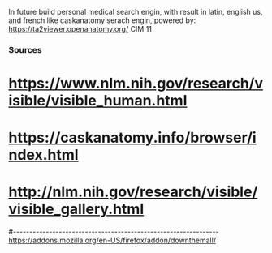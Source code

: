In future build personal medical search engin, with result in latin, english us, and french like caskanatomy serach engin,
powered by: https://ta2viewer.openanatomy.org/
CIM 11

### Sources
# https://www.nlm.nih.gov/research/visible/visible_human.html
# https://caskanatomy.info/browser/index.html
# http://nlm.nih.gov/research/visible/visible_gallery.html
#---------------------------------------------------------------
https://addons.mozilla.org/en-US/firefox/addon/downthemall/
